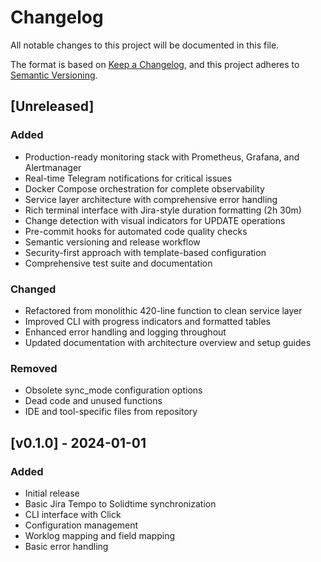 # Changelog

All notable changes to this project will be documented in this file.

The format is based on [Keep a Changelog](https://keepachangelog.com/en/1.0.0/),
and this project adheres to [Semantic Versioning](https://semver.org/spec/v2.0.0.html).

## [Unreleased]

### Added
- Production-ready monitoring stack with Prometheus, Grafana, and Alertmanager
- Real-time Telegram notifications for critical issues
- Docker Compose orchestration for complete observability
- Service layer architecture with comprehensive error handling
- Rich terminal interface with Jira-style duration formatting (2h 30m)
- Change detection with visual indicators for UPDATE operations
- Pre-commit hooks for automated code quality checks
- Semantic versioning and release workflow
- Security-first approach with template-based configuration
- Comprehensive test suite and documentation

### Changed
- Refactored from monolithic 420-line function to clean service layer
- Improved CLI with progress indicators and formatted tables
- Enhanced error handling and logging throughout
- Updated documentation with architecture overview and setup guides

### Removed
- Obsolete sync_mode configuration options
- Dead code and unused functions
- IDE and tool-specific files from repository

## [v0.1.0] - 2024-01-01

### Added
- Initial release
- Basic Jira Tempo to Solidtime synchronization
- CLI interface with Click
- Configuration management
- Worklog mapping and field mapping
- Basic error handling